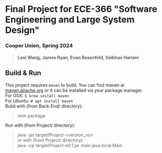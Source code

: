 # Final Project for ECE-366 "Software Engineering and Large System Design"
### Cooper Union, Spring 2024
> #### Lani Wang, James Ryan, Evan Rosenfeld, Vaibhav Hariani

## Build & Run  
This project requires `maven` to build. You can find maven at 
[maven.apache.org](maven.apache.org) or it can be installed via your 
package manager.  
For OSX: `$ brew install maven`             <br>
For Ubuntu: `# apt install maven`           <br>
Build with (from Back-End/ directory):      <br>
> mvn package

Run with (from Project/ directory):         <br>
> java -jar target/Project-<version_no>     <br>
or with (from Project/ directory):          <br>
> java -cp target/Project-a0.1.jar main.java.local.Main
